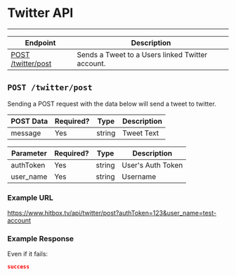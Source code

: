 # Twitter API
***

| Endpoint | Description |
| ---- | --------------- |
| [POST /twitter/post](/twitter.md#post-twitterpost) | Sends a Tweet to a Users linked Twitter account. |

## `POST /twitter/post`

Sending a POST request with the data below will send a tweet to twitter.

| POST Data | Required? | Type | Description |
| ---- | ----- | ---- | ----- |
| message | Yes | string | Tweet Text |

| Parameter | Required? | Type | Description |
| --- | --- | --- | --- |
| authToken | Yes | string | User's Auth Token |
| user_name | Yes | string | Username |

### Example URL

https://www.hitbox.tv/api/twitter/post?authToken=123&user_name=test-account

### Example Response 

Even if it fails:
```json
success
```
